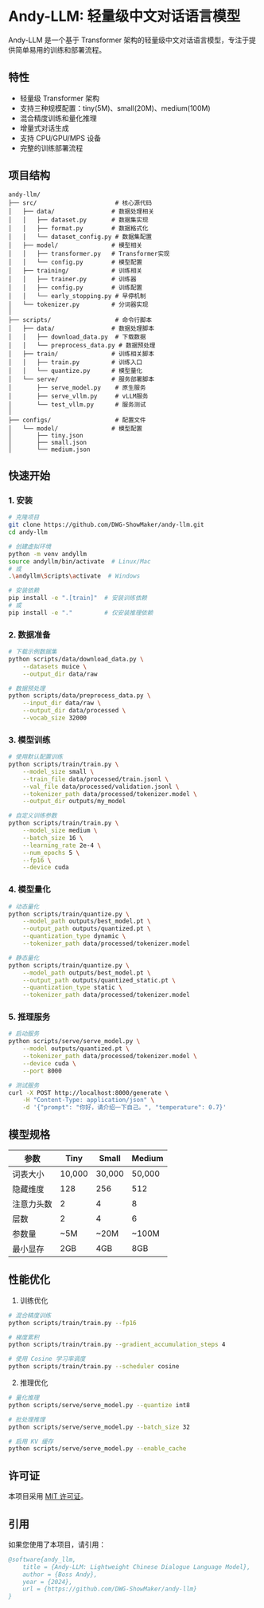 # Andy-LLM: 轻量级中文对话语言模型

Andy-LLM 是一个基于 Transformer 架构的轻量级中文对话语言模型，专注于提供简单易用的训练和部署流程。

## 特性

- 轻量级 Transformer 架构
- 支持三种规模配置：tiny(5M)、small(20M)、medium(100M)
- 混合精度训练和量化推理
- 增量式对话生成
- 支持 CPU/GPU/MPS 设备
- 完整的训练部署流程

## 项目结构

```
andy-llm/
├── src/                      # 核心源代码
│   ├── data/                # 数据处理相关
│   │   ├── dataset.py       # 数据集实现
│   │   ├── format.py        # 数据格式化
│   │   └── dataset_config.py # 数据集配置
│   ├── model/               # 模型相关
│   │   ├── transformer.py   # Transformer实现
│   │   └── config.py        # 模型配置
│   ├── training/            # 训练相关
│   │   ├── trainer.py       # 训练器
│   │   ├── config.py        # 训练配置
│   │   └── early_stopping.py # 早停机制
│   └── tokenizer.py         # 分词器实现
│
├── scripts/                  # 命令行脚本
│   ├── data/                # 数据处理脚本
│   │   ├── download_data.py  # 下载数据
│   │   └── preprocess_data.py # 数据预处理
│   ├── train/               # 训练相关脚本
│   │   ├── train.py         # 训练入口
│   │   └── quantize.py      # 模型量化
│   └── serve/               # 服务部署脚本
│       ├── serve_model.py    # 原生服务
│       ├── serve_vllm.py     # vLLM服务
│       └── test_vllm.py      # 服务测试
│
├── configs/                  # 配置文件
│   └── model/               # 模型配置
│       ├── tiny.json
│       ├── small.json
│       └── medium.json
```

## 快速开始

### 1. 安装

```bash
# 克隆项目
git clone https://github.com/DWG-ShowMaker/andy-llm.git
cd andy-llm

# 创建虚拟环境
python -m venv andyllm
source andyllm/bin/activate  # Linux/Mac
# 或
.\andyllm\Scripts\activate  # Windows

# 安装依赖
pip install -e ".[train]"  # 安装训练依赖
# 或
pip install -e "."         # 仅安装推理依赖
```

### 2. 数据准备

```bash
# 下载示例数据集
python scripts/data/download_data.py \
    --datasets muice \
    --output_dir data/raw

# 数据预处理
python scripts/data/preprocess_data.py \
    --input_dir data/raw \
    --output_dir data/processed \
    --vocab_size 32000
```

### 3. 模型训练

```bash
# 使用默认配置训练
python scripts/train/train.py \
    --model_size small \
    --train_file data/processed/train.jsonl \
    --val_file data/processed/validation.jsonl \
    --tokenizer_path data/processed/tokenizer.model \
    --output_dir outputs/my_model

# 自定义训练参数
python scripts/train/train.py \
    --model_size medium \
    --batch_size 16 \
    --learning_rate 2e-4 \
    --num_epochs 5 \
    --fp16 \
    --device cuda
```

### 4. 模型量化

```bash
# 动态量化
python scripts/train/quantize.py \
    --model_path outputs/best_model.pt \
    --output_path outputs/quantized.pt \
    --quantization_type dynamic \
    --tokenizer_path data/processed/tokenizer.model

# 静态量化
python scripts/train/quantize.py \
    --model_path outputs/best_model.pt \
    --output_path outputs/quantized_static.pt \
    --quantization_type static \
    --tokenizer_path data/processed/tokenizer.model
```

### 5. 推理服务

```bash
# 启动服务
python scripts/serve/serve_model.py \
    --model outputs/quantized.pt \
    --tokenizer_path data/processed/tokenizer.model \
    --device cuda \
    --port 8000

# 测试服务
curl -X POST http://localhost:8000/generate \
    -H "Content-Type: application/json" \
    -d '{"prompt": "你好，请介绍一下自己。", "temperature": 0.7}'
```

## 模型规格

| 参数 | Tiny | Small | Medium |
|------|------|--------|---------|
| 词表大小 | 10,000 | 30,000 | 50,000 |
| 隐藏维度 | 128 | 256 | 512 |
| 注意力头数 | 2 | 4 | 8 |
| 层数 | 2 | 4 | 6 |
| 参数量 | ~5M | ~20M | ~100M |
| 最小显存 | 2GB | 4GB | 8GB |

## 性能优化

1. 训练优化
```bash
# 混合精度训练
python scripts/train/train.py --fp16

# 梯度累积
python scripts/train/train.py --gradient_accumulation_steps 4

# 使用 Cosine 学习率调度
python scripts/train/train.py --scheduler cosine
```

2. 推理优化
```bash
# 量化推理
python scripts/serve/serve_model.py --quantize int8

# 批处理推理
python scripts/serve/serve_model.py --batch_size 32

# 启用 KV 缓存
python scripts/serve/serve_model.py --enable_cache
```

## 许可证

本项目采用 [MIT 许可证](LICENSE)。

## 引用

如果您使用了本项目，请引用：

```bibtex
@software{andy_llm,
    title = {Andy-LLM: Lightweight Chinese Dialogue Language Model},
    author = {Boss Andy},
    year = {2024},
    url = {https://github.com/DWG-ShowMaker/andy-llm}
}
```
